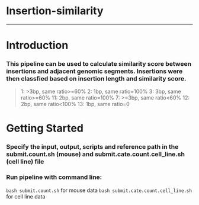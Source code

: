# Insertion-similarity
***
# Introduction
### This pipeline can be used to calculate similarity score between insertions and adjacent genomic segments. Insertions were then classfied based on insertion length and similarity score.

> 1: >3bp, same ratio>=60%
> 2: 1bp, same ratio=100%
> 3: 3bp, same ratio>=60%
> 11: 2bp, same ratio=100%
> 7: >=3bp, same ratio<60%
> 12: 2bp, same ratio<100%
> 13: 1bp, same ratio=0

# Getting Started
### Specify the input, output, scripts and reference path in the submit.count.sh (mouse) and submit.cate.count.cell_line.sh (cell line) file
### Run pipeline with command line:
`bash submit.count.sh` for mouse data
`bash submit.cate.count.cell_line.sh` for cell line data
